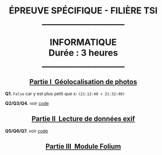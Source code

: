 <h1 style="text-align:center"> ÉPREUVE SPÉCIFIQUE - FILIÈRE TSI <br>____________________ 
<br>
<br>INFORMATIQUE  
<br>Durée : 3 heures 
<br>____________________  </h1>

<h2 style="text-align:center; text-decoration: underline">Partie I ­ Géolocalisation de photos</h2>

<strong>Q1.</strong> ```False``` car y est plus petit que x: `(21:12:40 < 21:32:40)`

<strong>Q2/Q3/Q4.</strong> voir [code](/2022/src/main.py)

<h2 style="text-align:center; text-decoration: underline">Partie II ­ Lecture de données exif
</h2>

<strong>Q5/Q6/Q7.</strong> voir [code](/2022/src/main.py)

<h2 style="text-align:center; text-decoration: underline">Partie III ­ Module Folium
</h2>
